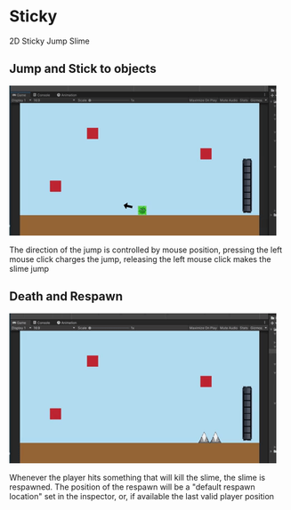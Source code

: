 # Sticky

2D Sticky Jump Slime

<h2>Jump and Stick to objects</h2>

![](Gif/Sticky_Jump.gif)

<p>The direction of the jump is controlled by mouse position, pressing the left mouse click charges the jump, releasing the left mouse click makes the slime jump</p>

<h2>Death and Respawn</h2>

![](Gif/Death_Respawn.gif)

<p>Whenever the player hits something that will kill the slime, the slime is respawned. The position of the respawn will be a "default respawn location" set in the inspector, or, if available the last valid player position</p>

